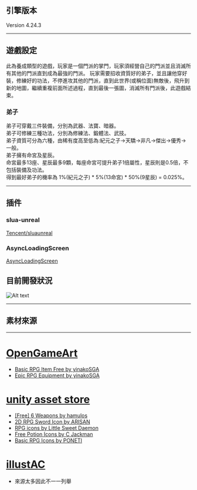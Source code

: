 ## 引擎版本    

Version 4.24.3

* * * 

## 遊戲設定  
此為養成類型的遊戲，玩家是一個門派的掌門，玩家須經營自己的門派並且消滅所有其他的門派直到成為最強的門派。
玩家需要招收資質好的弟子，並且讓他穿好裝，修練好的功法，不停進攻其他的門派，直到此世界(或稱位面)無敵後，飛升到新的地圖，繼續重複前面所述過程，直到最後一張圖，消滅所有門派後，此遊戲結束。  

### 弟子  
弟子可穿戴三件裝備，分別為武器、法寶、暗器。  
弟子可修練三種功法，分別為修練法、鍛體法、武技。  
弟子資質可分為六種，由稀有度高至低為:紀元之子->天驕->非凡->傑出->優秀->一般。  
弟子擁有命宮及星辰。  
命宮最多13座、星辰最多9顆，每座命宮可提升弟子1倍屬性，星辰則是0.5倍，不包括裝備及功法。  
得到最好弟子的機率為 1%(紀元之子) * 5%(13命宮) * 50%(9星辰) = 0.025%。  
  
* * *
## 插件

### slua-unreal  

[Tencent/sluaunreal](https://github.com/Tencent/sluaunreal)    

### AsyncLoadingScreen  

[AsyncLoadingScreen](https://github.com/truong-bui/AsyncLoadingScreen)  

## 目前開發狀況  

![Alt text](/gif/Display.gif)  

* * *  

## 素材來源    

* * *  

# [OpenGameArt](https://opengameart.org/)  
* [Basic RPG Item Free by yinakoSGA](https://opengameart.org/contentbasic-rpg-item-icons-free)  
* [Epic RPG Equipment by yinakoSGA](https://opengameart.org/content/epic-rpg-equipment)  
# [unity asset store](https://assetstore.unity.com/)  
* [[Free] 6 Weapons by hamulos](https://assetstore.unity.com/packages/2d/gui/icons/free-6-weapons-136192)  
* [2D RPG Sword Icon by ARISAN](https://assetstore.unity.com/packages/2d/gui/icons/2d-rpg-sword-icon-69372)  
* [RPG icons by Little Sweet Daemon](https://assetstore.unity.com/packages/2d/gui/icons/rpg-icons-89109)  
* [Free Potion Icons by C Jackman](https://assetstore.unity.com/packages/2d/gui/icons/free-potion-icons-157018)  
* [Basic RPG Icons by PONETI](https://assetstore.unity.com/packages/2d/gui/icons/basic-rpg-icons-181301)  
# [illustAC](https://ac-illust.com/tw)   
* 來源太多因此不一一列舉  
